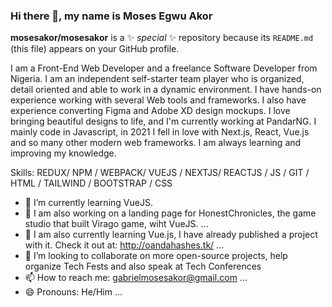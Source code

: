 ### Hi there 👋, my name is Moses Egwu Akor

**mosesakor/mosesakor** is a ✨ _special_ ✨ repository because its `README.md` (this file) appears on your GitHub profile.

I am a Front-End Web Developer and a freelance Software Developer from Nigeria. I am an independent self-starter team player who is organized, detail oriented and able to work in a dynamic environment. I have hands-on experience working with several Web tools and frameworks. I also have experience converting Figma and Adobe XD design mockups. I love bringing beautiful designs to life, and I'm currently working at PandarNG. I mainly code in Javascript, in 2021 I fell in love with Next.js, React, Vue.js and so many other modern web frameworks. I am always learning and improving my knowledge.

Skills: REDUX/ NPM / WEBPACK/ VUEJS / NEXTJS/ REACTJS / JS / GIT / HTML / TAILWIND / BOOTSTRAP / CSS
- 🔭 I’m currently learning VueJS.
- 🔭 I am also working on a landing page for HonestChronicles, the game studio that built Virago game, wiht VueJS. ...
- 🌱 I am also  currently learning Vue.js, I have already published a project with it. Check it out at: http://oandahashes.tk/ ...
- 👯 I’m looking to collaborate on more open-source projects, help organize Tech Fests and also speak at Tech Conferences
- 📫 How to reach me: gabrielmosesakor@gmail.com ...
- 😄 Pronouns: He/Him ...


